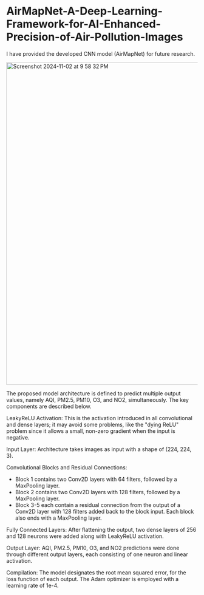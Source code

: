 # AirMapNet-A-Deep-Learning-Framework-for-AI-Enhanced-Precision-of-Air-Pollution-Images
I have provided the developed CNN model (AirMapNet) for future research.

<img width="850" alt="Screenshot 2024-11-02 at 9 58 32 PM" src="https://github.com/user-attachments/assets/7d7ac808-5bc5-41a0-918b-24177d518c77">


The proposed model architecture is defined to predict multiple output values, namely AQI, PM2.5, PM10, O3, and NO2, simultaneously. The key components are described below.

LeakyReLU Activation: This is the activation introduced in all convolutional and dense layers; it may avoid some problems, like the "dying ReLU" problem since it allows a small, non-zero gradient when the input is negative.

Input Layer: Architecture takes images as input with a shape of (224, 224, 3).

Convolutional Blocks and Residual Connections:
- Block 1 contains two Conv2D layers with 64 filters, followed by a MaxPooling layer.
- Block 2 contains two Conv2D layers with 128 filters, followed by a MaxPooling layer.
- Block 3-5 each contain a residual connection from the output of a Conv2D layer with 128 filters added back to the block input. Each block also ends with a MaxPooling layer.

Fully Connected Layers: After flattening the output, two dense layers of 256 and 128 neurons were added along with LeakyReLU activation.

Output Layer: AQI, PM2.5, PM10, O3, and NO2 predictions were done through different output layers, each consisting of one neuron and linear activation.

Compilation: The model designates the root mean squared error, for the loss function of each output. The Adam optimizer is employed with a learning rate of 1e-4.

